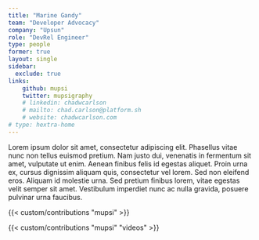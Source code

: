 ```yaml
---
title: "Marine Gandy"
team: "Developer Advocacy"
company: "Upsun"
role: "DevRel Engineer"
type: people
former: true
layout: single
sidebar:
  exclude: true
links:
    github: mupsi
    twitter: mupsigraphy
    # linkedin: chadwcarlson
    # mailto: chad.carlson@platform.sh
    # website: chadwcarlson.com
# type: hextra-home
---
```


Lorem ipsum dolor sit amet, consectetur adipiscing elit. Phasellus vitae nunc non tellus euismod pretium. Nam justo dui, venenatis in fermentum sit amet, vulputate ut enim. Aenean finibus felis id egestas aliquet. Proin urna ex, cursus dignissim aliquam quis, consectetur vel lorem. Sed non eleifend eros. Aliquam id molestie urna. Sed pretium finibus lorem, vitae egestas velit semper sit amet. Vestibulum imperdiet nunc ac nulla gravida, posuere pulvinar urna faucibus. 

<!-- excludeSearch -->
{{< custom/contributions "mupsi" >}}

{{< custom/contributions "mupsi" "videos" >}}
<!-- /excludeSearch -->
